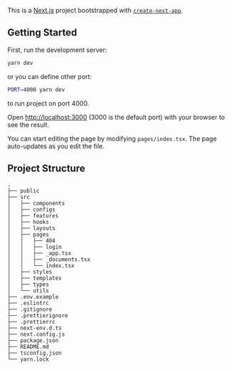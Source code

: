 This is a [Next.js](https://nextjs.org/) project bootstrapped with [`create-next-app`](https://github.com/vercel/next.js/tree/canary/packages/create-next-app).

## Getting Started

First, run the development server:

```bash
yarn dev
```

or you can define other port:

```bash
PORT=4000 yarn dev
```

to run project on port 4000.

Open [http://localhost:3000](http://localhost:3000) (3000 is the default port) with your browser to see the result.

You can start editing the page by modifying `pages/index.tsx`. The page auto-updates as you edit the file.

## Project Structure

```
.
├── public
├── src
│   ├── components
│   ├── configs
│   ├── features
│   ├── hooks
│   ├── layouts
│   ├── pages
│   │   ├── 404
│   │   ├── login
│   │   ├── _app.tsx
│   │   ├── _documents.tsx
│   │   └── index.tsx
│   ├── styles
│   ├── templates
│   ├── types
│   └── utils
├── .env.example
├── .eslintrc
├── .gitignore
├── .prettierignore
├── .prettierrc
├── next-env.d.ts
├── next.config.js
├── package.json
├── README.md
├── tsconfig.json
└── yarn.lock
```
